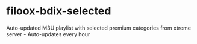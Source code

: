 # filoox-bdix-selected
Auto-updated M3U playlist with selected premium categories from xtreme server - Auto-updates every hour
